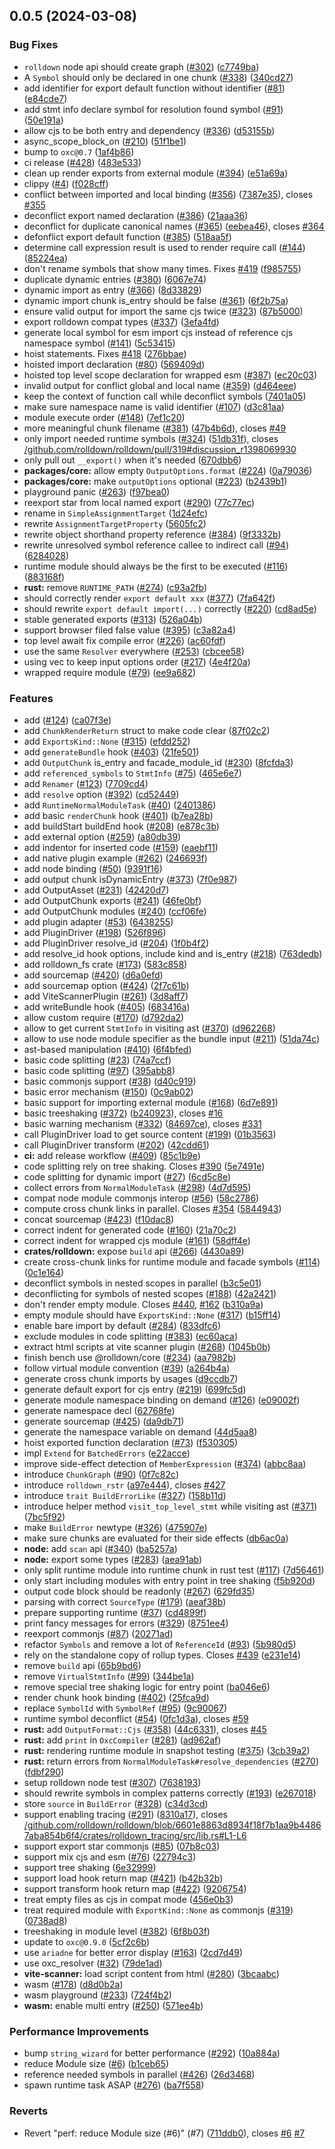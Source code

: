 ## 0.0.5 (2024-03-08)

### Bug Fixes

- `rolldown` node api should create graph ([#302](https://github.com/rolldown/rolldown/issues/302)) ([c7749ba](https://github.com/rolldown/rolldown/commit/c7749bacf50ef8a0ef7e068a1a01a790ee56c987))
- A `Symbol` should only be declared in one chunk ([#338](https://github.com/rolldown/rolldown/issues/338)) ([340cd27](https://github.com/rolldown/rolldown/commit/340cd2738605010b8facc0bad64d338d0aa26e8c))
- add identifier for export default function without identifier ([#81](https://github.com/rolldown/rolldown/issues/81)) ([e84cde7](https://github.com/rolldown/rolldown/commit/e84cde7d3baefd590c585ae400c627ab5837a107))
- add stmt info declare symbol for resolution found symbol ([#91](https://github.com/rolldown/rolldown/issues/91)) ([50e191a](https://github.com/rolldown/rolldown/commit/50e191a6e33bb8ef160e0bd53a06b0bee19e4471))
- allow cjs to be both entry and dependency ([#336](https://github.com/rolldown/rolldown/issues/336)) ([d53155b](https://github.com/rolldown/rolldown/commit/d53155b18a258447f352ea7d39264410888b9d9a))
- async_scope_block_on ([#210](https://github.com/rolldown/rolldown/issues/210)) ([51f1be1](https://github.com/rolldown/rolldown/commit/51f1be1c0c9c02c3416f18bbe493f644ccd265fe))
- bump to `oxc@0.7` ([1af4b86](https://github.com/rolldown/rolldown/commit/1af4b8688db9223711ef02ea6440f69ed3564174))
- ci release ([#428](https://github.com/rolldown/rolldown/issues/428)) ([483e533](https://github.com/rolldown/rolldown/commit/483e533b6471b79a7aab08d7a63dfa98079a8013))
- clean up render exports from external module ([#394](https://github.com/rolldown/rolldown/issues/394)) ([e51a69a](https://github.com/rolldown/rolldown/commit/e51a69aec7ae1d599f7a20adc1d325ef6103b752))
- clippy ([#4](https://github.com/rolldown/rolldown/issues/4)) ([f028cff](https://github.com/rolldown/rolldown/commit/f028cffb7f5de19f182127d79684285107b16ff0))
- conflict between imported and local binding ([#356](https://github.com/rolldown/rolldown/issues/356)) ([7387e35](https://github.com/rolldown/rolldown/commit/7387e3586be27bbdd37a470b8e0eca6a6b8ba52b)), closes [#355](https://github.com/rolldown/rolldown/issues/355)
- deconflict export named declaration ([#386](https://github.com/rolldown/rolldown/issues/386)) ([21aaa36](https://github.com/rolldown/rolldown/commit/21aaa360d7f8db566b8d9ab8508a57df30b2340e))
- deconflict for duplicate canonical names ([#365](https://github.com/rolldown/rolldown/issues/365)) ([eebea46](https://github.com/rolldown/rolldown/commit/eebea46c4db084f8ddda99d8998c3bc9024db127)), closes [#364](https://github.com/rolldown/rolldown/issues/364)
- defonflict export default function ([#385](https://github.com/rolldown/rolldown/issues/385)) ([518aa5f](https://github.com/rolldown/rolldown/commit/518aa5fc655508d2653b7fbd0a2f6ef1e266299c))
- determine call expression result is used to render require call ([#144](https://github.com/rolldown/rolldown/issues/144)) ([85224ea](https://github.com/rolldown/rolldown/commit/85224ea21a572a96f510efda667aa2859e61201a))
- don't rename symbols that show many times. Fixes [#419](https://github.com/rolldown/rolldown/issues/419) ([f985755](https://github.com/rolldown/rolldown/commit/f9857554ecce8d7c5ad0b7b41feee6d1a53a5107))
- duplicate dynamic entries ([#380](https://github.com/rolldown/rolldown/issues/380)) ([6067e74](https://github.com/rolldown/rolldown/commit/6067e7472831745701a44337c6ff7ee6fdc0740d))
- dynamic import as entry ([#366](https://github.com/rolldown/rolldown/issues/366)) ([8d33829](https://github.com/rolldown/rolldown/commit/8d33829b92c2356f6fc1643facc6d0f5d703ab0d))
- dynamic import chunk is_entry should be false ([#361](https://github.com/rolldown/rolldown/issues/361)) ([6f2b75a](https://github.com/rolldown/rolldown/commit/6f2b75a996e3f3dcdf4b89d7ea8b80ebae66e826))
- ensure valid output for import the same cjs twice ([#323](https://github.com/rolldown/rolldown/issues/323)) ([87b5000](https://github.com/rolldown/rolldown/commit/87b50002d5d08df990010000304ef5bac7ec04ca))
- export rolldown compat types ([#337](https://github.com/rolldown/rolldown/issues/337)) ([3efa4fd](https://github.com/rolldown/rolldown/commit/3efa4fd8117533879defeca4b5da2fd5a506affb))
- generate local symbol for esm import cjs instead of reference cjs namespace symbol ([#141](https://github.com/rolldown/rolldown/issues/141)) ([5c53415](https://github.com/rolldown/rolldown/commit/5c534155ca9a9963bedd46a202201c2dc844a5bb))
- hoist statements. Fixes [#418](https://github.com/rolldown/rolldown/issues/418) ([276bbae](https://github.com/rolldown/rolldown/commit/276bbae7130010f34f184dee032c3eae5e42a28b))
- hoisted import declaration ([#80](https://github.com/rolldown/rolldown/issues/80)) ([569409d](https://github.com/rolldown/rolldown/commit/569409d3a15ac5aa39619d119010eff7adc64591))
- hoisted top level scope declaration for wrapped esm ([#387](https://github.com/rolldown/rolldown/issues/387)) ([ec20c03](https://github.com/rolldown/rolldown/commit/ec20c0311a84b0aff7e3e1cc84893f0acc954a84))
- invalid output for conflict global and local name ([#359](https://github.com/rolldown/rolldown/issues/359)) ([d464eee](https://github.com/rolldown/rolldown/commit/d464eeef1b9062effc96d1cce1458fe90c8ea803))
- keep the context of function call while deconflict symbols ([7401a05](https://github.com/rolldown/rolldown/commit/7401a056127646f56a7f85407ce40fad2bbe2c76))
- make sure namespace name is valid identifier ([#107](https://github.com/rolldown/rolldown/issues/107)) ([d3c81aa](https://github.com/rolldown/rolldown/commit/d3c81aa7b6adce7db991475ea29d045cd406d8a7))
- module execute order ([#148](https://github.com/rolldown/rolldown/issues/148)) ([7ef1c20](https://github.com/rolldown/rolldown/commit/7ef1c2037ffb2d3d0ad4aedaf31643d232061e3d))
- more meaningful chunk filename ([#381](https://github.com/rolldown/rolldown/issues/381)) ([47b4b6d](https://github.com/rolldown/rolldown/commit/47b4b6d449d8b77ed34f9c5318172d9f4fb6ae3f)), closes [#49](https://github.com/rolldown/rolldown/issues/49)
- only import needed runtime symbols ([#324](https://github.com/rolldown/rolldown/issues/324)) ([51db31f](https://github.com/rolldown/rolldown/commit/51db31fe90a01519a558f36948ae574171850714)), closes [/github.com/rolldown/rolldown/pull/319#discussion_r1398069930](https://github.com//github.com/rolldown/rolldown/pull/319/issues/discussion_r1398069930)
- only pull out `__export()` when it's needed ([670dbb6](https://github.com/rolldown/rolldown/commit/670dbb6b99776a87d984c837e006b9758f813483))
- **packages/core:** allow empty `OutputOptions.format` ([#224](https://github.com/rolldown/rolldown/issues/224)) ([0a79036](https://github.com/rolldown/rolldown/commit/0a79036e4730c6f9d6e0c2a78fdcca1f66009c83))
- **packages/core:** make `outputOptions` optional ([#223](https://github.com/rolldown/rolldown/issues/223)) ([b2439b1](https://github.com/rolldown/rolldown/commit/b2439b10d4c9217b99ba5912c5508eea9502bda3))
- playground panic ([#263](https://github.com/rolldown/rolldown/issues/263)) ([f97bea0](https://github.com/rolldown/rolldown/commit/f97bea0d062c0fb77a08d0900d5ed5a495658bf6))
- reexport star from local named export ([#290](https://github.com/rolldown/rolldown/issues/290)) ([77c77ec](https://github.com/rolldown/rolldown/commit/77c77ecbd90e55ce772923438a4e64ec65aaa725))
- rename in `SimpleAssignmentTarget` ([1d24efc](https://github.com/rolldown/rolldown/commit/1d24efc36cf6672781d00f5039d06d1ce689f2c1))
- rewrite `AssignmentTargetProperty` ([5605fc2](https://github.com/rolldown/rolldown/commit/5605fc23f73c9fbc38c4ca2daecee38fb36e735c))
- rewrite object shorthand property reference ([#384](https://github.com/rolldown/rolldown/issues/384)) ([9f3332b](https://github.com/rolldown/rolldown/commit/9f3332b5ad8349f3c1220870cd9301184e26a727))
- rewrite unresolved symbol reference callee to indirect call ([#94](https://github.com/rolldown/rolldown/issues/94)) ([6284028](https://github.com/rolldown/rolldown/commit/6284028a2508bb8d83d2496c0f0ceec2fb037553))
- runtime module should always be the first to be executed ([#116](https://github.com/rolldown/rolldown/issues/116)) ([883168f](https://github.com/rolldown/rolldown/commit/883168f884b7fae7f541e9ad12bd02f91002c0de))
- **rust:** remove `RUNTIME_PATH` ([#274](https://github.com/rolldown/rolldown/issues/274)) ([c93a2fb](https://github.com/rolldown/rolldown/commit/c93a2fb3725a0ebf6f792aa9191a366ceae4fcb9))
- should correctly render `export default xxx` ([#377](https://github.com/rolldown/rolldown/issues/377)) ([7fa642f](https://github.com/rolldown/rolldown/commit/7fa642f01ce48dd014a0b5ead66f0170b2d56908))
- should rewrite `export default import(...)` correctly ([#220](https://github.com/rolldown/rolldown/issues/220)) ([cd8ad5e](https://github.com/rolldown/rolldown/commit/cd8ad5ec04146b41b128033a74d238e23734ef64))
- stable generated exports ([#313](https://github.com/rolldown/rolldown/issues/313)) ([526a04b](https://github.com/rolldown/rolldown/commit/526a04be7caa110ec5723f0d27add11c71f7c253))
- support browser filed false value ([#395](https://github.com/rolldown/rolldown/issues/395)) ([c3a82a4](https://github.com/rolldown/rolldown/commit/c3a82a4b4e4c649d86bd3450fa0156b764db5278))
- top level await fix compile error ([#226](https://github.com/rolldown/rolldown/issues/226)) ([ac60fdf](https://github.com/rolldown/rolldown/commit/ac60fdf03ec566e2b219e7c06dcfce85a66588ea))
- use the same `Resolver` everywhere ([#253](https://github.com/rolldown/rolldown/issues/253)) ([cbcee58](https://github.com/rolldown/rolldown/commit/cbcee5851c54bdfde8b56930d496b151a2d0846a))
- using vec to keep input options order ([#217](https://github.com/rolldown/rolldown/issues/217)) ([4e4f20a](https://github.com/rolldown/rolldown/commit/4e4f20aafb7278cc66ac0b1add0bda19b4ff95b4))
- wrapped require module ([#79](https://github.com/rolldown/rolldown/issues/79)) ([ee9a682](https://github.com/rolldown/rolldown/commit/ee9a682ada40a218ea1e01516ac2e65eb083c16d))

### Features

- add ([#124](https://github.com/rolldown/rolldown/issues/124)) ([ca07f3e](https://github.com/rolldown/rolldown/commit/ca07f3ee579c4e245ec1dd792f8e35618740280b))
- add `ChunkRenderReturn` struct to make code clear ([87f02c2](https://github.com/rolldown/rolldown/commit/87f02c2e819dff496797fb3cc8b8e86708fec988))
- add `ExportsKind::None` ([#315](https://github.com/rolldown/rolldown/issues/315)) ([efdd252](https://github.com/rolldown/rolldown/commit/efdd2529853f7cf7d30fcd88a1245073908a6065))
- add `generateBundle` hook ([#403](https://github.com/rolldown/rolldown/issues/403)) ([21fe501](https://github.com/rolldown/rolldown/commit/21fe501869683566988f062c751b877c407d258f))
- add `OutputChunk` is_entry and facade_module_id ([#230](https://github.com/rolldown/rolldown/issues/230)) ([8fcfda3](https://github.com/rolldown/rolldown/commit/8fcfda3255c15c18aa79ec762d133c64c9c48a03))
- add `referenced_symbols` to `StmtInfo` ([#75](https://github.com/rolldown/rolldown/issues/75)) ([465e6e7](https://github.com/rolldown/rolldown/commit/465e6e760031decaa550acf3665b5ba98796e2df))
- add `Renamer` ([#123](https://github.com/rolldown/rolldown/issues/123)) ([7709cd4](https://github.com/rolldown/rolldown/commit/7709cd4afc1ad1ef21623dea843530175b9a2659))
- add `resolve` option ([#392](https://github.com/rolldown/rolldown/issues/392)) ([cd52449](https://github.com/rolldown/rolldown/commit/cd5244973c938687d5430d21f33641f2b33e4036))
- add `RuntimeNormalModuleTask` ([#40](https://github.com/rolldown/rolldown/issues/40)) ([2401386](https://github.com/rolldown/rolldown/commit/2401386c6c9d8c48c6f2eec03373b007d8fdd571))
- add basic `renderChunk` hook ([#401](https://github.com/rolldown/rolldown/issues/401)) ([b7ea28b](https://github.com/rolldown/rolldown/commit/b7ea28b9c084439844db98ee93f2a6f423beb695))
- add buildStart buildEnd hook ([#208](https://github.com/rolldown/rolldown/issues/208)) ([e878c3b](https://github.com/rolldown/rolldown/commit/e878c3bd34a99f2007a7abb69feeaa205b2b4ece))
- add external option ([#259](https://github.com/rolldown/rolldown/issues/259)) ([a80db39](https://github.com/rolldown/rolldown/commit/a80db39313c93a964d595b41f5d0699bd5bc1e0d))
- add indentor for inserted code ([#159](https://github.com/rolldown/rolldown/issues/159)) ([eaebf11](https://github.com/rolldown/rolldown/commit/eaebf114df4724049c533cee2066f2aa45256b37))
- add native plugin example ([#262](https://github.com/rolldown/rolldown/issues/262)) ([246693f](https://github.com/rolldown/rolldown/commit/246693f26d2f5a081186dae3c7b70237a5924038))
- add node binding ([#50](https://github.com/rolldown/rolldown/issues/50)) ([9391f16](https://github.com/rolldown/rolldown/commit/9391f16cbdfcbbb9851746e28295ebef9c8d2b66))
- add output chunk isDynamicEntry ([#373](https://github.com/rolldown/rolldown/issues/373)) ([7f0e987](https://github.com/rolldown/rolldown/commit/7f0e98762487532c546e63d4ad376c13e6d7874f))
- add OutputAsset ([#231](https://github.com/rolldown/rolldown/issues/231)) ([42420d7](https://github.com/rolldown/rolldown/commit/42420d73090227754ad68fa90a55cb901619853d))
- add OutputChunk exports ([#241](https://github.com/rolldown/rolldown/issues/241)) ([46fe0bf](https://github.com/rolldown/rolldown/commit/46fe0bfa4480653558102f75cc2b0578651d5fb9))
- add OutputChunk modules ([#240](https://github.com/rolldown/rolldown/issues/240)) ([ccf06fe](https://github.com/rolldown/rolldown/commit/ccf06fe1936ccc8c10e34f9885756cf8dabfa73d))
- add plugin adapter ([#53](https://github.com/rolldown/rolldown/issues/53)) ([6438255](https://github.com/rolldown/rolldown/commit/64382553dd997672a95002b309f3010c3a799ea5))
- add PluginDriver ([#198](https://github.com/rolldown/rolldown/issues/198)) ([526f896](https://github.com/rolldown/rolldown/commit/526f8962297ff8b02b66ab4a23dc3d29dc4a0ff5))
- add PluginDriver resolve_id ([#204](https://github.com/rolldown/rolldown/issues/204)) ([1f0b4f2](https://github.com/rolldown/rolldown/commit/1f0b4f293632b41c35a796261d39993793f3bd54))
- add resolve_id hook options, include kind and is_entry ([#218](https://github.com/rolldown/rolldown/issues/218)) ([763dedb](https://github.com/rolldown/rolldown/commit/763dedb0d078a043a13231371045995a0db8e78f))
- add rolldown_fs crate ([#173](https://github.com/rolldown/rolldown/issues/173)) ([583c858](https://github.com/rolldown/rolldown/commit/583c858fe5b349a23aee7e7f4be2461384694875))
- add sourcemap ([#420](https://github.com/rolldown/rolldown/issues/420)) ([d6a0efd](https://github.com/rolldown/rolldown/commit/d6a0efd2cd50551fb612f15a9a9d1da8623e8708))
- add sourcemap option ([#424](https://github.com/rolldown/rolldown/issues/424)) ([2f7c61b](https://github.com/rolldown/rolldown/commit/2f7c61b32db81cc41ffe9c8f42940f5a9fa3dfe4))
- add ViteScannerPlugin ([#261](https://github.com/rolldown/rolldown/issues/261)) ([3d8aff7](https://github.com/rolldown/rolldown/commit/3d8aff74e061d020b3708d51f2975e24b1165fe3))
- add writeBundle hook ([#405](https://github.com/rolldown/rolldown/issues/405)) ([683416a](https://github.com/rolldown/rolldown/commit/683416afa0bf7ff267e52256e13b5324ab412599))
- allow custom require ([#170](https://github.com/rolldown/rolldown/issues/170)) ([d792da2](https://github.com/rolldown/rolldown/commit/d792da2b0934ed5e6a22b5ac4699bf2b57c07ce1))
- allow to get current `StmtInfo` in visiting ast ([#370](https://github.com/rolldown/rolldown/issues/370)) ([d962268](https://github.com/rolldown/rolldown/commit/d9622682b3a97ce29b82205530a45b543285c455))
- allow to use node module specifier as the bundle input ([#211](https://github.com/rolldown/rolldown/issues/211)) ([51da74c](https://github.com/rolldown/rolldown/commit/51da74ce19680c1586ff873b18dd81d115193932))
- ast-based manipulation ([#410](https://github.com/rolldown/rolldown/issues/410)) ([6f4bfed](https://github.com/rolldown/rolldown/commit/6f4bfed764ef3be29b5a2b3b206b346b077d7231))
- basic code splitting ([#23](https://github.com/rolldown/rolldown/issues/23)) ([74a7ccf](https://github.com/rolldown/rolldown/commit/74a7ccf544ab8442bbd78f3f1e23e2515b70f4d3))
- basic code splitting ([#97](https://github.com/rolldown/rolldown/issues/97)) ([395abb8](https://github.com/rolldown/rolldown/commit/395abb833cb2ab52b29d57d8b8fce962a95fec49))
- basic commonjs support ([#38](https://github.com/rolldown/rolldown/issues/38)) ([d40c919](https://github.com/rolldown/rolldown/commit/d40c91949bda45415e997d8824c8cc26fddafc97))
- basic error mechanism ([#150](https://github.com/rolldown/rolldown/issues/150)) ([0c9ab02](https://github.com/rolldown/rolldown/commit/0c9ab02bd89da358a0d9fb9719e85cd63d0f4aad))
- basic support for importing external module ([#168](https://github.com/rolldown/rolldown/issues/168)) ([6d7e891](https://github.com/rolldown/rolldown/commit/6d7e891f3d2528285e992f44ee95ab49ea12dd1c))
- basic treeshaking ([#372](https://github.com/rolldown/rolldown/issues/372)) ([b240923](https://github.com/rolldown/rolldown/commit/b2409232d8919bb1ca5311b77e2d866e30e37f39)), closes [#16](https://github.com/rolldown/rolldown/issues/16)
- basic warning mechanism ([#332](https://github.com/rolldown/rolldown/issues/332)) ([84697ce](https://github.com/rolldown/rolldown/commit/84697ce98e512d6c2d3344e7cf8189229bcf2f56)), closes [#331](https://github.com/rolldown/rolldown/issues/331)
- call PluginDriver load to get source content ([#199](https://github.com/rolldown/rolldown/issues/199)) ([01b3563](https://github.com/rolldown/rolldown/commit/01b3563ef1d88ebf3ebd2bb739bee22aaac4bc16))
- call PluginDriver transform ([#202](https://github.com/rolldown/rolldown/issues/202)) ([42cdd61](https://github.com/rolldown/rolldown/commit/42cdd612df9d36d8d4857d809d62046be185f4fa))
- **ci:** add release workflow ([#409](https://github.com/rolldown/rolldown/issues/409)) ([85c1b9e](https://github.com/rolldown/rolldown/commit/85c1b9e9a1fdce378fd84c3a38c44e3fdf4c072e))
- code splitting rely on tree shaking. Closes [#390](https://github.com/rolldown/rolldown/issues/390) ([5e7491e](https://github.com/rolldown/rolldown/commit/5e7491e9dd27a9f930baea7f2cd786798d91ecef))
- code splitting for dynamic import ([#27](https://github.com/rolldown/rolldown/issues/27)) ([6cd5c8e](https://github.com/rolldown/rolldown/commit/6cd5c8e8d45e0dba6070889b0fe471a37889a3e1))
- collect errors from `NormalModuleTask` ([#298](https://github.com/rolldown/rolldown/issues/298)) ([4d7d595](https://github.com/rolldown/rolldown/commit/4d7d59523d2ebcd6d1209f7d6dfd68f0af2c27fb))
- compat node module commonjs interop ([#56](https://github.com/rolldown/rolldown/issues/56)) ([58c2786](https://github.com/rolldown/rolldown/commit/58c278671f6a0abc11cb4cabbd185890483ecd96))
- compute cross chunk links in parallel. Closes [#354](https://github.com/rolldown/rolldown/issues/354) ([5844943](https://github.com/rolldown/rolldown/commit/58449435b6c6b01e6dda082288dd990868398f84))
- concat sourcemap ([#423](https://github.com/rolldown/rolldown/issues/423)) ([f10dac8](https://github.com/rolldown/rolldown/commit/f10dac8f572e2ef3c41530b7cb394d623fea7250))
- correct indent for generated code ([#160](https://github.com/rolldown/rolldown/issues/160)) ([21a70c2](https://github.com/rolldown/rolldown/commit/21a70c2b2c702a8b8357e7cccb5ae34e36e54e86))
- correct indent for wrapped cjs module ([#161](https://github.com/rolldown/rolldown/issues/161)) ([58dff4e](https://github.com/rolldown/rolldown/commit/58dff4e2fe51da179092ff948d6d880f46f3cee9))
- **crates/rolldown:** expose `build` api ([#266](https://github.com/rolldown/rolldown/issues/266)) ([4430a89](https://github.com/rolldown/rolldown/commit/4430a8945e12f5081fe72a4f64263184525cc14e))
- create cross-chunk links for runtime module and facade symbols ([#114](https://github.com/rolldown/rolldown/issues/114)) ([0c1e164](https://github.com/rolldown/rolldown/commit/0c1e1641a948dc8c157249902adeaf7324a54624))
- deconflict symbols in nested scopes in parallel ([b3c5e01](https://github.com/rolldown/rolldown/commit/b3c5e0178aec3381b54ed9bde3ee94bfa0fc0cc2))
- deconflicting for symbols of nested scopes ([#188](https://github.com/rolldown/rolldown/issues/188)) ([42a2421](https://github.com/rolldown/rolldown/commit/42a242142c906dc9969dc50d3fe00e3b32f4dc01))
- don't render empty module. Closes [#440](https://github.com/rolldown/rolldown/issues/440), [#162](https://github.com/rolldown/rolldown/issues/162) ([b310a9a](https://github.com/rolldown/rolldown/commit/b310a9aff8c8203be06cb0c8797e7c1f824f14ad))
- empty module should have `ExportsKind::None` ([#317](https://github.com/rolldown/rolldown/issues/317)) ([b15ff14](https://github.com/rolldown/rolldown/commit/b15ff1454fd6ed06a94920cb9ef6413c3383f5ba))
- enable bare import by default ([#284](https://github.com/rolldown/rolldown/issues/284)) ([833dfc6](https://github.com/rolldown/rolldown/commit/833dfc6aa5d1bda366829b8928b970920be530e9))
- exclude modules in code splitting ([#383](https://github.com/rolldown/rolldown/issues/383)) ([ec60aca](https://github.com/rolldown/rolldown/commit/ec60aca10b94758aaf0b971304e8afcff4a3e16a))
- extract html scripts at vite scanner plugin ([#268](https://github.com/rolldown/rolldown/issues/268)) ([1045b0b](https://github.com/rolldown/rolldown/commit/1045b0bc8902a98930a0ed45472031e9e5fbfbc4))
- finish bench use @rolldown/core ([#234](https://github.com/rolldown/rolldown/issues/234)) ([aa7982b](https://github.com/rolldown/rolldown/commit/aa7982b6577adb011186ff5fa4bd35d1393560dd))
- follow virtual module convention ([#39](https://github.com/rolldown/rolldown/issues/39)) ([a264b4a](https://github.com/rolldown/rolldown/commit/a264b4a587353072e343833003f7ad643dd40e42))
- generate cross chunk imports by usages ([d9ccdb7](https://github.com/rolldown/rolldown/commit/d9ccdb74957e0db346be6712ebe8d1036a7c4649))
- generate default export for cjs entry ([#219](https://github.com/rolldown/rolldown/issues/219)) ([699fc5d](https://github.com/rolldown/rolldown/commit/699fc5de92aad4dcbcd8c0be12748b562e7ce7e6))
- generate module namespace binding on demand ([#126](https://github.com/rolldown/rolldown/issues/126)) ([e09002f](https://github.com/rolldown/rolldown/commit/e09002f092fb24fb706066613ae2bfc396944f56))
- generate namespace decl ([62768fe](https://github.com/rolldown/rolldown/commit/62768fe70cc3b7df22c4bc43e5b58788848e0e64))
- generate sourcemap ([#425](https://github.com/rolldown/rolldown/issues/425)) ([da9db71](https://github.com/rolldown/rolldown/commit/da9db717bdb886141cd386ff43c38b396e05e7f3))
- generate the namespace variable on demand ([44d5aa8](https://github.com/rolldown/rolldown/commit/44d5aa8cccf0214edbfe2181aa5bf0fe976f304e))
- hoist exported function declaration ([#73](https://github.com/rolldown/rolldown/issues/73)) ([f530305](https://github.com/rolldown/rolldown/commit/f530305d9877a1155d98447548cfb4b427f2bf7a))
- impl `Extend` for `BatchedErrors` ([e22acce](https://github.com/rolldown/rolldown/commit/e22accebb2a1326bdd7ce8fe171b5b112e2c4d8b))
- improve side-effect detection of `MemberExpression` ([#374](https://github.com/rolldown/rolldown/issues/374)) ([abbc8aa](https://github.com/rolldown/rolldown/commit/abbc8aa709a77726ca2fae7104062aefa42514a3))
- introduce `ChunkGraph` ([#90](https://github.com/rolldown/rolldown/issues/90)) ([0f7c82c](https://github.com/rolldown/rolldown/commit/0f7c82c779d8fbe6fb016233395cdb64138768d8))
- introduce `rolldown_rstr` ([a97e444](https://github.com/rolldown/rolldown/commit/a97e44461ce7b72cd5054ad1ce921b87df6edb3c)), closes [#427](https://github.com/rolldown/rolldown/issues/427)
- introduce `trait BuildErrorLike` ([#327](https://github.com/rolldown/rolldown/issues/327)) ([158b11d](https://github.com/rolldown/rolldown/commit/158b11d02423cdb63b70d6a37f1a864ec745ae62))
- introduce helper method `visit_top_level_stmt` while visiting ast ([#371](https://github.com/rolldown/rolldown/issues/371)) ([7bc5f92](https://github.com/rolldown/rolldown/commit/7bc5f92fc957d1a50bd427ca612fecb3ff870c71))
- make `BuildError` newtype ([#326](https://github.com/rolldown/rolldown/issues/326)) ([475907e](https://github.com/rolldown/rolldown/commit/475907ecdb837d1a884fe7f926a79a36755cf560))
- make sure chunks are evaluated for their side effects ([db6ac0a](https://github.com/rolldown/rolldown/commit/db6ac0a45ea4004edc1acf10c470d288abb5a969))
- **node:** add `scan` api ([#340](https://github.com/rolldown/rolldown/issues/340)) ([ba5257a](https://github.com/rolldown/rolldown/commit/ba5257a32b58dc2a86060dfec8cdc0b2962b57b4))
- **node:** export some types ([#283](https://github.com/rolldown/rolldown/issues/283)) ([aea91ab](https://github.com/rolldown/rolldown/commit/aea91abcf3c7db3da3b1acfea1c0696f1440b752))
- only split runtime module into runtime chunk in rust test ([#117](https://github.com/rolldown/rolldown/issues/117)) ([7d56461](https://github.com/rolldown/rolldown/commit/7d56461382188e30298282a6847f331e2217db59))
- only start including modules with entry point in tree shaking ([f5b920d](https://github.com/rolldown/rolldown/commit/f5b920db7058e8579341cbb5973d896fb303f639))
- output code block should be readonly ([#267](https://github.com/rolldown/rolldown/issues/267)) ([629fd35](https://github.com/rolldown/rolldown/commit/629fd35f7ea54dd36240b0597d2cce84d5436378))
- parsing with correct `SourceType` ([#179](https://github.com/rolldown/rolldown/issues/179)) ([aeaf38b](https://github.com/rolldown/rolldown/commit/aeaf38b959e60d582e2758b924ddf43886dfbdc7))
- prepare supporting runtime ([#37](https://github.com/rolldown/rolldown/issues/37)) ([cd4899f](https://github.com/rolldown/rolldown/commit/cd4899f719c3bd764128744f7336989347ef3ef5))
- print fancy messages for errors ([#329](https://github.com/rolldown/rolldown/issues/329)) ([8751ee4](https://github.com/rolldown/rolldown/commit/8751ee4a214b5778aefb585d1774792fd0c326fd))
- reexport commonjs ([#87](https://github.com/rolldown/rolldown/issues/87)) ([20271ad](https://github.com/rolldown/rolldown/commit/20271ad6c6eb6a3e99fb4bbffc00c5c2a3b59752))
- refactor `Symbols` and remove a lot of `ReferenceId` ([#93](https://github.com/rolldown/rolldown/issues/93)) ([5b980d5](https://github.com/rolldown/rolldown/commit/5b980d5311b1347327d525772b139fe08d1309ca))
- rely on the standalone copy of rollup types. Closes [#439](https://github.com/rolldown/rolldown/issues/439) ([e231e14](https://github.com/rolldown/rolldown/commit/e231e14fa89f88d23ce26dda5afe1c12609dd8d0))
- remove `build` api ([65b9bd6](https://github.com/rolldown/rolldown/commit/65b9bd6bd6b8d1e9a71e59a7b83d15a57396bcb4))
- remove `VirtualStmtInfo` ([#99](https://github.com/rolldown/rolldown/issues/99)) ([344be1a](https://github.com/rolldown/rolldown/commit/344be1a5331b8d125dcdba06376c7ca9aab6ffa0))
- remove special tree shaking logic for entry point ([ba046e6](https://github.com/rolldown/rolldown/commit/ba046e650fffade8f341545aaab3259406c2becc))
- render chunk hook binding ([#402](https://github.com/rolldown/rolldown/issues/402)) ([25fca9d](https://github.com/rolldown/rolldown/commit/25fca9d38fe19f7ddc081d3ed9b088be5e3ae7ca))
- replace `SymbolId` with `SymbolRef` ([#95](https://github.com/rolldown/rolldown/issues/95)) ([9c90067](https://github.com/rolldown/rolldown/commit/9c90067a9db235ed9f31743a8c59cb83dc74f827))
- runtime symbol deconflict ([#54](https://github.com/rolldown/rolldown/issues/54)) ([0fc1d3a](https://github.com/rolldown/rolldown/commit/0fc1d3a144ec3b13baa451c634af58c242147aad)), closes [#59](https://github.com/rolldown/rolldown/issues/59)
- **rust:** add `OutputFormat::Cjs` ([#358](https://github.com/rolldown/rolldown/issues/358)) ([44c6331](https://github.com/rolldown/rolldown/commit/44c6331b0823d2467d05d4563443f46d839c7271)), closes [#45](https://github.com/rolldown/rolldown/issues/45)
- **rust:** add `print` in `OxcCompiler` ([#281](https://github.com/rolldown/rolldown/issues/281)) ([ad962af](https://github.com/rolldown/rolldown/commit/ad962afa91f76f05c9623b81c1887a2b8225c3d0))
- **rust:** rendering runtime module in snapshot testing ([#375](https://github.com/rolldown/rolldown/issues/375)) ([3cb39a2](https://github.com/rolldown/rolldown/commit/3cb39a22db150b27b9292897c252279fb937dacf))
- **rust:** return errors from `NormalModuleTask#resolve_dependencies` ([#270](https://github.com/rolldown/rolldown/issues/270)) ([fdbf290](https://github.com/rolldown/rolldown/commit/fdbf290113b3a24b9c963475ab9035dfa3155a21))
- setup rolldown node test ([#307](https://github.com/rolldown/rolldown/issues/307)) ([7638193](https://github.com/rolldown/rolldown/commit/76381939613d6a3cf1a32e5f3b175d22689eb1d6))
- should rewrite symbols in complex patterns correctly ([#193](https://github.com/rolldown/rolldown/issues/193)) ([e267018](https://github.com/rolldown/rolldown/commit/e2670185fb94da9b414f0e4f92406e45db0340f0))
- store `source` in `BuildError` ([#328](https://github.com/rolldown/rolldown/issues/328)) ([c34d3cd](https://github.com/rolldown/rolldown/commit/c34d3cd7213975e89412f527fb61efd6d0ce85ae))
- support enabling tracing ([#291](https://github.com/rolldown/rolldown/issues/291)) ([8310a17](https://github.com/rolldown/rolldown/commit/8310a17d28aa870f334dea259c3d7152d60b191b)), closes [/github.com/rolldown/rolldown/blob/6601e8863d8934f18f7b1aa9b44867aba854b6f4/crates/rolldown_tracing/src/lib.rs#L1-L6](https://github.com//github.com/rolldown/rolldown/blob/6601e8863d8934f18f7b1aa9b44867aba854b6f4/crates/rolldown_tracing/src/lib.rs/issues/L1-L6)
- support export star commonjs ([#85](https://github.com/rolldown/rolldown/issues/85)) ([07b8c03](https://github.com/rolldown/rolldown/commit/07b8c039fd5e52f7ba60b5a74eb807ee5b577789))
- support mix cjs and esm ([#76](https://github.com/rolldown/rolldown/issues/76)) ([22794c3](https://github.com/rolldown/rolldown/commit/22794c3986a0abeac3bd6e5130c3f9f8dac55c3d))
- support tree shaking ([6e32999](https://github.com/rolldown/rolldown/commit/6e32999b473a50e4faa6e668153f30fd91c48478))
- support load hook return map ([#421](https://github.com/rolldown/rolldown/issues/421)) ([b42b32b](https://github.com/rolldown/rolldown/commit/b42b32b2cdb27fb652100df55bcef0aa8af01ed1))
- support transform hook return map ([#422](https://github.com/rolldown/rolldown/issues/422)) ([9206754](https://github.com/rolldown/rolldown/commit/92067541217777fb1cbed392040deaa80c65f8da))
- treat empty files as cjs in compat mode ([456e0b3](https://github.com/rolldown/rolldown/commit/456e0b3eef2f6b3607ddb3635f96839d56edd704))
- treat required module with `ExportKind::None` as commonjs ([#319](https://github.com/rolldown/rolldown/issues/319)) ([0738ad8](https://github.com/rolldown/rolldown/commit/0738ad8e2413ea1a94e8d5c5ce6c2b055aa00ba9))
- treeshaking in module level ([#382](https://github.com/rolldown/rolldown/issues/382)) ([6f8b03f](https://github.com/rolldown/rolldown/commit/6f8b03f2e3435b7bc3ac47d88b4c47206436eae3))
- update to `oxc@0.9.0` ([5cf2c6b](https://github.com/rolldown/rolldown/commit/5cf2c6bdba2f77081ca45c274446e002642579a9))
- use `ariadne` for better error display ([#163](https://github.com/rolldown/rolldown/issues/163)) ([2cd7d49](https://github.com/rolldown/rolldown/commit/2cd7d49eca7f7d5f8b71db0ef07ceb42ecbc3d11))
- use oxc_resolver ([#32](https://github.com/rolldown/rolldown/issues/32)) ([79de1ad](https://github.com/rolldown/rolldown/commit/79de1ad14555fef2a0555752d88bca727b5da784))
- **vite-scanner:** load script content from html ([#280](https://github.com/rolldown/rolldown/issues/280)) ([3bcaabc](https://github.com/rolldown/rolldown/commit/3bcaabc3d9dd6b1434e8f58219c949289a9be776))
- wasm ([#178](https://github.com/rolldown/rolldown/issues/178)) ([d8d0b2a](https://github.com/rolldown/rolldown/commit/d8d0b2afa305657a60d406c99b03b2ed1759f2c8))
- wasm playground ([#233](https://github.com/rolldown/rolldown/issues/233)) ([724f4b2](https://github.com/rolldown/rolldown/commit/724f4b2d36abcb11794af864d6f385d7cc91fba1))
- **wasm:** enable multi entry ([#250](https://github.com/rolldown/rolldown/issues/250)) ([571ee4b](https://github.com/rolldown/rolldown/commit/571ee4bbe1c02eb92071671a0b8367b675eae30b))

### Performance Improvements

- bump `string_wizard` for better performance ([#292](https://github.com/rolldown/rolldown/issues/292)) ([10a884a](https://github.com/rolldown/rolldown/commit/10a884a69389074da1c1531435a62addd04edd0c))
- reduce Module size ([#6](https://github.com/rolldown/rolldown/issues/6)) ([b1ceb65](https://github.com/rolldown/rolldown/commit/b1ceb65eeaaea3ea583eb56f2fcfb6c9053995ea))
- reference needed symbols in parallel ([#426](https://github.com/rolldown/rolldown/issues/426)) ([26d3468](https://github.com/rolldown/rolldown/commit/26d346854e9e38cb602cca7b5c26ff90818b4157))
- spawn runtime task ASAP ([#276](https://github.com/rolldown/rolldown/issues/276)) ([ba7f558](https://github.com/rolldown/rolldown/commit/ba7f558c30d4900a13802cf7d5e8d4dead5b01cd))

### Reverts

- Revert "perf: reduce Module size (#6)" (#7) ([711ddb0](https://github.com/rolldown/rolldown/commit/711ddb0db3637f1ac6c8f3443be4a4af4e415091)), closes [#6](https://github.com/rolldown/rolldown/issues/6) [#7](https://github.com/rolldown/rolldown/issues/7)

